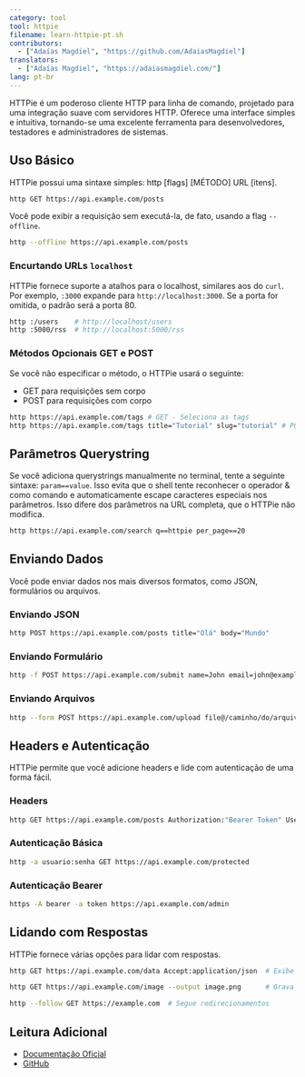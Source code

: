 ```yaml
---
category: tool
tool: httpie
filename: learn-httpie-pt.sh
contributors:
  - ["Adaías Magdiel", "https://github.com/AdaiasMagdiel"]
translators:
  - ["Adaías Magdiel", "https://adaiasmagdiel.com/"]
lang: pt-br
---
```


HTTPie é um poderoso cliente HTTP para linha de comando, projetado para uma
integração suave com servidores HTTP. Oferece uma interface simples e intuitiva,
tornando-se uma excelente ferramenta para desenvolvedores, testadores e administradores de sistemas.

## Uso Básico

HTTPie possui uma sintaxe simples: http [flags] [MÉTODO] URL [itens].

```bash
http GET https://api.example.com/posts
```

Você pode exibir a requisição sem executá-la, de fato, usando a flag `--offline`.

```bash
http --offline https://api.example.com/posts
```

### Encurtando URLs `localhost`

HTTPie fornece suporte a atalhos para o localhost, similares aos do `curl`. Por exemplo, `:3000`
expande para `http://localhost:3000`. Se a porta for omitida, o padrão será a porta 80.

```bash
http :/users    # http://localhost/users
http :5000/rss  # http://localhost:5000/rss
```

### Métodos Opcionais GET e POST

Se você não especificar o método, o HTTPie usará o seguinte:

- GET para requisições sem corpo
- POST para requisições com corpo

```bash
http https://api.example.com/tags # GET - Seleciona as tags
http https://api.example.com/tags title="Tutorial" slug="tutorial" # POST - Cria uma nova tag
```

## Parâmetros Querystring

Se você adiciona querystrings manualmente no terminal, tente a seguinte sintaxe:
`param==value`. Isso evita que o shell tente reconhecer o operador & como comando
e automaticamente escape caracteres especiais nos parâmetros.
Isso difere dos parâmetros na URL completa, que o HTTPie não modifica.

```bash
http https://api.example.com/search q==httpie per_page==20
```

## Enviando Dados

Você pode enviar dados nos mais diversos formatos, como JSON, formulários ou arquivos.

### Enviando JSON

```bash
http POST https://api.example.com/posts title="Olá" body="Mundo"
```

### Enviando Formulário

```bash
http -f POST https://api.example.com/submit name=John email=john@example.com
```

### Enviando Arquivos

```bash
http --form POST https://api.example.com/upload file@/caminho/do/arquivo.txt
```

## Headers e Autenticação

HTTPie permite que você adicione headers e lide com autenticação de uma forma fácil.

### Headers

```bash
http GET https://api.example.com/posts Authorization:"Bearer Token" User-Agent:"HTTPie"
```

### Autenticação Básica

```bash
http -a usuario:senha GET https://api.example.com/protected
```

### Autenticação Bearer

```bash
https -A bearer -a token https://api.example.com/admin
```

## Lidando com Respostas

HTTPie fornece várias opções para lidar com respostas.

```bash
http GET https://api.example.com/data Accept:application/json  # Exibe o JSON de uma forma legível

http GET https://api.example.com/image --output image.png      # Grava a resposta em um arquivo

http --follow GET https://example.com  # Segue redirecionamentos
```

## Leitura Adicional

- [Documentação Oficial](https://httpie.io/docs/cli)
- [GitHub](https://github.com/httpie)

